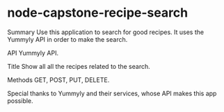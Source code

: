 # node-capstone-recipe-search

Summary
Use this application to search for good recipes.  It uses the Yummyly API in order to make the search. 

API
Yummyly API.

Title
Show all all the recipes related to the search.

Methods
GET, POST, PUT, DELETE.

Special thanks to Yummyly and their services, whose API makes this app possible.

